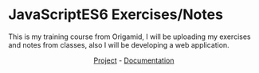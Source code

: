 # JavaScriptES6 Exercises/Notes
<p>This is my training course from Origamid, I will be uploading my exercises and notes from classes, also I will be developing 
a web application.</p>
  <p align="center">
    <a href="https://je-carlos.github.io/projeto-Gatos-Fantasticos/">Project</a> -
    <a href="https://developer.mozilla.org/pt-BR/docs/Web/JavaScript">Documentation</a>
  </p>
